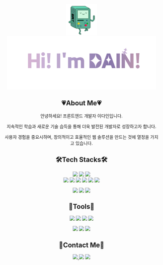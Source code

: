 <div align="center">
  <img src="https://github.com/DAIN302/DAIN302/blob/main/asset/dancingbeemo.gif" width="100px"/>
  <img src="https://github.com/DAIN302/DAIN302/blob/main/asset/dain.gif" />
</div>

<h2 align="center">
 <b>💗About Me💗</b> 
</h2>
<p align="center">안녕하세요! 프론트엔드 개발자 이다인입니다.<p/>
<p align="center">지속적인 학습과 새로운 기술 습득을 통해 더욱 발전된 개발자로 성장하고자 합니다.<p/>
<p align="center">사용자 경험을 중요시하며, 창의적이고 효율적인 웹 솔루션을 만드는 것에 열정을 가지고 있습니다.<p/>

<h2 align="center">
 <b>🛠Tech Stacks🛠</b> 
</h2>
<div align="center">
<img src="https://img.shields.io/badge/JavaScript-F7DF1E?style=flat&logo=javascript&logoColor=333333"/> <img src="https://img.shields.io/badge/HTML-E34F26?style=flat&logo=html5&logoColor=white"/>  <img src="https://img.shields.io/badge/CSS-1572b6?style=flat&logo=css3&logoColor=white"/>
<br/>
<img src="https://img.shields.io/badge/React-61DAFB?style=flat&logo=react&logoColor=white"/>
<img src="https://img.shields.io/badge/Redux-764ABC?style=flat&logo=redux&logoColor=white"/>
<img src="https://img.shields.io/badge/Vue.js-4FC08D?style=flat&logo=vue.js&logoColor=white"/>
<img src="https://img.shields.io/badge/Typescript-3178C6?style=flat&logo=&logoColor=white"/>
 <img src="https://img.shields.io/badge/Sass-CC6699?style=flat&logo=sass&logoColor=white"/> <img src="https://img.shields.io/badge/jQuery-0769AD?style=flat&logo=jquery&logoColor=white"/>

<img src="https://img.shields.io/badge/Node.js-5fa04e?style=flat&logo=Node.js&logoColor=white"/> <img src="https://img.shields.io/badge/Express.js-000000?style=flat&logo=Express&logoColor=white"/>
<img src="https://img.shields.io/badge/MySQL-4479A1?style=flat&logo=MySQL&logoColor=white"/>

<h2 align="center">
 <b>🔧Tools🔧</b> 
</h2>
<img src="https://img.shields.io/badge/Visual Studio Code-007ACC?style=flat-square&logo=Visual Studio Code&logoColor=white"/> <img src="https://img.shields.io/badge/MySQLWorkBench-4479A1?style=flat&logo=MySQL&logoColor=white"/> <img src="https://img.shields.io/badge/Git-F05032?style=flat&logo=git&logoColor=white"/> <img src="https://img.shields.io/badge/GitHub-181717?style=flat&logo=github&logoColor=white"/>

<img src="https://img.shields.io/badge/Slack-4a154b?style=flat&logo=slack&logoColor=white"/> <img src="https://img.shields.io/badge/Notion-000000?style=flat&logo=notion&logoColor=white"/>
<img src="https://img.shields.io/badge/Figma-F24E1E?style=flat&logo=figma&logoColor=white"/>

</div>
<h2 align="center">
 <b>📱Contact Me📱</b> 
</h2>
<div align="center">
<a href="https://daddda3232.tistory.com/" target="_blank">
<img src="https://img.shields.io/badge/My Blog-000000?style=flat&logo=tistory&logoColor=white"/> 
</a>
<img src="https://img.shields.io/badge/dbgnfk12@gmail.com-EA4335?style=flat&logo=Gmail&logoColor=white"/> 
<a href="https://snowy-aunt-2ed.notion.site/1246edf9ca92805d9041c4346c90c8e5" target="_blank">
<img src="https://img.shields.io/badge/Resume-000000?style=flat&logo=notion&logoColor=white"/> 
</a>
</div>

<!--
**DAIN302/DAIN302** is a ✨ _special_ ✨ repository because its `README.md` (this file) appears on your GitHub profile.

Here are some ideas to get you started:

- 🔭 I’m currently working on ...
- 🌱 I’m currently learning ...
- 👯 I’m looking to collaborate on ...
- 🤔 I’m looking for help with ...
- 💬 Ask me about ...
- 📫 How to reach me: ...
- 😄 Pronouns: ...
- ⚡ Fun fact: ...
  -->
